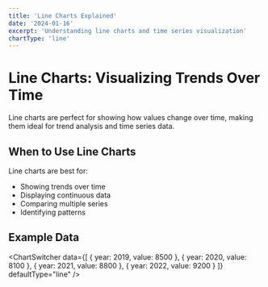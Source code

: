 ```yaml
---
title: 'Line Charts Explained'
date: '2024-01-16'
excerpt: 'Understanding line charts and time series visualization'
chartType: 'line'
---
```


# Line Charts: Visualizing Trends Over Time

Line charts are perfect for showing how values change over time, making them ideal for trend analysis and time series data.

## When to Use Line Charts

Line charts are best for:
- Showing trends over time
- Displaying continuous data
- Comparing multiple series
- Identifying patterns

## Example Data
<ChartSwitcher 
  data={[
    { year: 2019, value: 8500 },
    { year: 2020, value: 8100 },
    { year: 2021, value: 8800 },
    { year: 2022, value: 9200 }
  ]}
  defaultType="line"
/> 